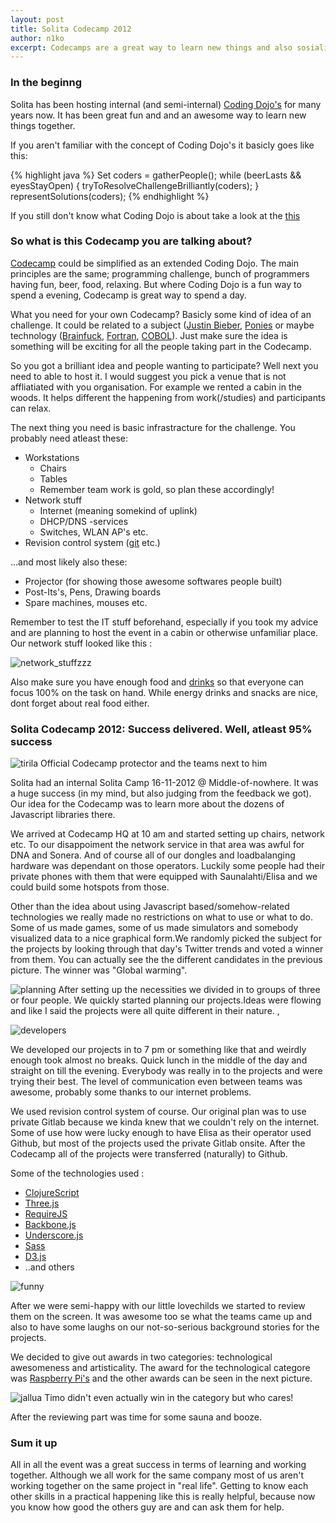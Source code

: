 ```yaml
---
layout: post
title: Solita Codecamp 2012
author: n1ko
excerpt: Codecamps are a great way to learn new things and also sosialize with your mates. Solita hosted it's first internal Codecamp november 2012 and it was a great success!
---
```


### In the beginng ###

Solita has been hosting internal (and semi-internal) [Coding Dojo's](http://codingdojo.org/cgi-bin/wiki.pl?WhatIsCodingDojo) for many years now. It has been great fun and and an awesome way to learn new things together.

If you aren't familiar with the concept of Coding Dojo's it basicly goes like this:

{% highlight java %}
Set<Programmers> coders = gatherPeople();
while (beerLasts && eyesStayOpen) {
	tryToResolveChallengeBrilliantly(coders);
}
representSolutions(coders);
{% endhighlight %}

If you still don't know what Coding Dojo is about take a look at the [this](http://codingdojo.org/cgi-bin/wiki.pl?WhatIsCodingDojo)

### So what is this Codecamp you are talking about? ###

[Codecamp](http://en.wikipedia.org/wiki/Code_Camp) could be simplified as an extended Coding Dojo. The main principles are the same; programming challenge, bunch of programmers having fun, beer, food, relaxing. But where Coding Dojo is a fun way to spend a evening, Codecamp is great way to spend a day. 

What you need for your own Codecamp? Basicly some kind of idea of an challenge. It could be related to a subject ([Justin Bieber](http://www.justinbiebermusic.com), [Ponies](http://www.hasbro.com/mylittlepony) or maybe technology ([Brainfuck](http://esolangs.org/wiki/brainfuck), [Fortran](http://www.fortran.com/), [COBOL](http://www.webopedia.com/TERM/C/COBOL.html)). Just make sure the idea is something will be exciting for all the people taking part in the Codecamp.

So you got a brilliant idea and people wanting to participate? Well next you need to able to host it. I would suggest you pick a venue that is not affliatiated with you organisation. For example we rented a cabin in the woods. It helps different the happening from work(/studies) and participants can relax.

The next thing you need is basic infrastracture for the challenge. You probably need atleast these:

* Workstations 
	* Chairs
	* Tables
	* Remember team work is gold, so plan these accordingly!
* Network stuff
	* Internet (meaning somekind of uplink)
	* DHCP/DNS -services
	* Switches, WLAN AP's etc.	
* Revision control system ([git](http://git-scm.com/) etc.)

...and most likely also these:

* Projector (for showing those awesome softwares people built)
* Post-Its's, Pens, Drawing boards
* Spare machines, mouses etc. 

Remember to test the IT stuff beforehand, especially if you took my advice and are planning to host the event in a cabin or otherwise unfamiliar place. Our network stuff looked like this :

![network_stuffzzz](/img/codecamp/codecamp_interweb.jpg)


Also make sure you have enough food and [drinks](http://xkcd.com/323/) so that everyone can focus 100% on the task on hand. While energy drinks and snacks are nice, dont forget about real food either.

### Solita Codecamp 2012: Success delivered. Well, atleast 95% success ###

![tirila](/img/codecamp/ascii_tirila.jpg)
Official Codecamp protector and the teams next to him

Solita had an internal Solita Camp 16-11-2012 @ Middle-of-nowhere. It was a huge success (in my mind, but also judging from the feedback we got). Our idea for the Codecamp was to learn more about the dozens of Javascript libraries there.

We arrived at Codecamp HQ at 10 am and started setting up chairs, network etc. To our disappoiment the network service in that area was awful for DNA and Sonera. And of course all of our dongles and loadbalanging hardware was dependant on those operators. Luckily some people had their private phones with them that were equipped with Saunalahti/Elisa and we could build some hotspots from those. 

Other than the idea about using Javascript based/somehow-related technologies we really made no restrictions on what to use or what to do. Some of us made games, some of us made simulators and somebody visualized data to a nice graphical form.We randomly picked the subject for the projects by looking through that day's Twitter trends and voted a winner from them. You can actually see the the different candidates in the previous picture. The winner was "Global warming". 

![planning](/img/codecamp/concept.jpg)
After setting up the necessities we divided in to groups of three or four people. We quickly started planning our projects.Ideas were flowing and like I said the projects were all quite different in their nature. ,

![developers](/img/codecamp/developersdevelopersdevelopers.jpg)

We developed our projects in to 7 pm or something like that and weirdly enough took almost no breaks. Quick lunch in the middle of the day and straight on till the evening. Everybody was really in to the projects and were trying their best. The level of communication even between teams was awesome, probably some thanks to our internet problems.

We used revision control system of course. Our original plan was to use private Gitlab because we kinda knew that we couldn't rely on the internet. Some of use how were lucky enough to have Elisa as their operator used Github, but most of the projects used the private Gitlab onsite. After the Codecamp all of the projects were transferred (naturally) to Github.

Some of the technologies used :

* [ClojureScript](https://github.com/clojure/clojurescript)
* [Three.js](https://github.com/mrdoob/three.js/)
* [RequireJS](http://requirejs.org/)
* [Backbone.js](http://backbonejs.org/)
* [Underscore.js](http://underscorejs.org/)
* [Sass](http://sass-lang.com/)
* [D3.js](http://d3js.org/)
* ..and others

![funny](/img/codecamp/very_funny.jpg)

After we were semi-happy with our little lovechilds we started to review them on the screen. It was awesome too se what the teams came up and also to have some laughs on our not-so-serious background stories for the projects. 

We decided to give out awards in two categories: technological awesomeness and artisticality. The award for the technological categore was [Raspberry Pi's](http://www.raspberrypi.org/) and the other awards can be seen in the next picture.

![jallua](/img/codecamp/timo_juo_jallua.jpg)
Timo didn't even actually win in the category but who cares!

After the reviewing part was time for some sauna and booze. 

### Sum it up ###

All in all the event was a great success in terms of learning and working together. Although we all work for the same company most of us aren't working together on the same project in "real life". Getting to know each other skills in a practical happening like this is really helpful, because now you know how good the others guy are and can ask them for help.










